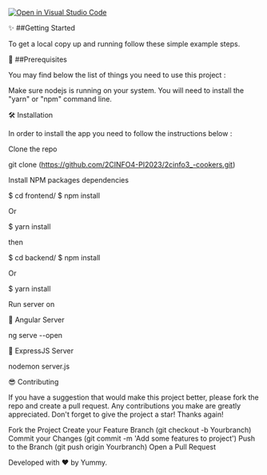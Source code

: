 [![Open in Visual Studio Code](https://classroom.github.com/assets/open-in-vscode-718a45dd9cf7e7f842a935f5ebbe5719a5e09af4491e668f4dbf3b35d5cca122.svg)](https://classroom.github.com/online_ide?assignment_repo_id=11279924&assignment_repo_type=AssignmentRepo)

✨ ##Getting Started  

To get a local copy up and running follow these simple example steps.

🚧 ##Prerequisites  

You may find below the list of things you need to use this project :  


Make sure nodejs is running on your system.
You will need to install the "yarn" or "npm" command line.

🛠 Installation  

In order to install the app you need to follow the instructions below :

Clone the repo

git clone (https://github.com/2CINFO4-PI2023/2cinfo3_-cookers.git)  



Install NPM packages dependencies  


$ cd frontend/
$ npm install 

Or  


$ yarn install   

then

$ cd backend/
$ npm install 

Or

$ yarn install 


Run server on

📍 Angular Server  

ng serve --open

📍 ExpressJS Server  

nodemon server.js  


😎 Contributing  

If you have a suggestion that would make this project better, please fork the repo and create a pull request. Any contributions you make are greatly appreciated. Don't forget to give the project a star! Thanks again!  


Fork the Project
Create your Feature Branch (git checkout -b Yourbranch)
Commit your Changes (git commit -m 'Add some features to project')
Push to the Branch (git push origin Yourbranch)
Open a Pull Request  

 

Developed with ❤️ by Yummy.
